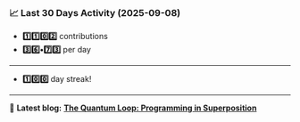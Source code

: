<!--START_STATS-->
### 📈 Last 30 Days Activity (2025-09-08)  
- **1️⃣1️⃣0️⃣2️⃣** contributions  
- **3️⃣6️⃣•7️⃣3️⃣** per day
---
- **1️⃣0️⃣0️⃣** day streak!
---
📝 **Latest blog:** [**The Quantum Loop: Programming in Superposition**](https://andriak.com/blog/quantum-loop)
<!--END_STATS-->
